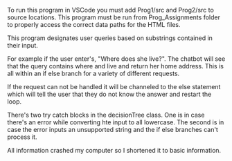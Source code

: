 To run this program in VSCode you must add Prog1/src and Prog2/src to source locations.  This program must be run from Prog_Assignments folder to properly access the correct data paths for the HTML files.

This program designates user queries based on substrings contained in their input.

For example if the user enter's, "Where does she live?".  The chatbot will see that the query contains where and live and return her home address.  This is all within an if else branch for a variety of different requests.

If the request can not be handled it will be channeled to the else statement which will tell the user that they do not know the answer and restart the loop.

There's two try catch blocks in the decisionTree class.  One is in case there's an error while converting hte input to all lowercase.  The second is in case the error inputs an unsupported string and the if else branches can't process it.

All information crashed my computer so I shortened it to basic information.